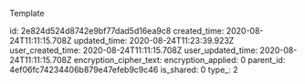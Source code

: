 Template

id: 2e824d524d8742e9bf77dad5d16ea9c8
created_time: 2020-08-24T11:11:15.708Z
updated_time: 2020-08-24T11:23:39.923Z
user_created_time: 2020-08-24T11:11:15.708Z
user_updated_time: 2020-08-24T11:11:15.708Z
encryption_cipher_text: 
encryption_applied: 0
parent_id: 4ef06fc74234406b879e47efeb9c9c46
is_shared: 0
type_: 2